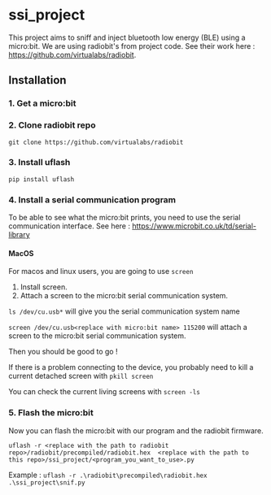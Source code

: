 # ssi_project
This project aims to sniff and inject bluetooth low energy (BLE) using a micro:bit.
We are using radiobit's from project code. See their work here : https://github.com/virtualabs/radiobit. 

## Installation
### 1. Get a micro:bit
### 2. Clone radiobit repo
``` git clone https://github.com/virtualabs/radiobit ```
### 3. Install uflash
``` pip install uflash ```
### 4. Install a serial communication program
To be able to see what the micro:bit prints, you need to use the serial communication interface.
See here : https://www.microbit.co.uk/td/serial-library
#### MacOS
For macos and linux users, you are going to use ```screen```
1. Install screen.
2. Attach a screen to the micro:bit serial communication system.

```ls /dev/cu.usb*``` will give you the serial communication system name

```screen /dev/cu.usb<replace with micro:bit name> 115200``` will attach a screen to the micro:bit serial communication system.

Then you should be good to go !

If there is a problem connecting to the device, you probably need to kill a current detached screen with ```pkill screen```

You can check the current living screens with ```screen -ls```
### 5. Flash the micro:bit
Now you can flash the micro:bit with our program and the radiobit firmware.

```uflash -r <replace with the path to radiobit repo>/radiobit/precompiled/radiobit.hex  <replace with the path to this repo>/ssi_project/<program_you_want_to_use>.py```

Example : ```uflash -r .\radiobit\precompiled\radiobit.hex .\ssi_project\snif.py```